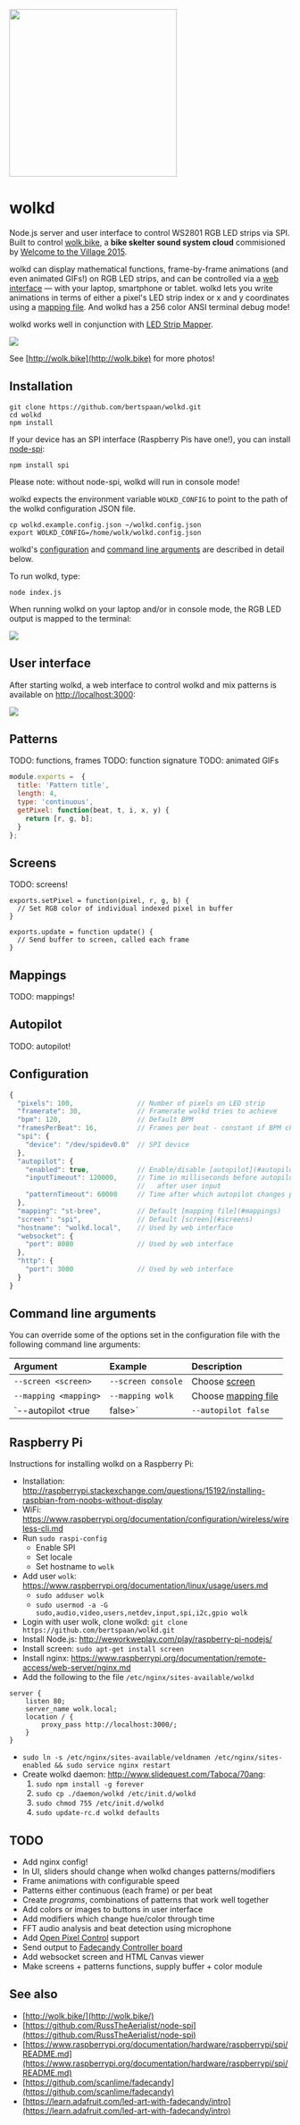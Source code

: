 <img width="300px" src="public/img/wolk-logo.png" />

# wolkd

Node.js server and user interface to control WS2801 RGB LED strips via SPI. Built to control [wolk.bike](http://wolk.bike), a __bike skelter sound system cloud__ commisioned by [Welcome to the Village 2015](http://welcometothevillage.nl/project/de-wolk).

wolkd can display mathematical functions, frame-by-frame animations (and even animated GIFs!) on RGB LED strips, and can be controlled via a [web interface](#user-interface) — with your laptop, smartphone or tablet. wolkd lets you write animations in terms of either a pixel's LED strip index or x and y coordinates using a [mapping file](#mappings). And wolkd has a 256 color ANSI terminal debug mode!

wolkd works well in conjunction with [LED Strip Mapper](https://github.com/bertspaan/led-strip-mapper).

![](public/img/wolk.jpg)

See [http://wolk.bike](http://wolk.bike) for more photos!

## Installation

    git clone https://github.com/bertspaan/wolkd.git
    cd wolkd
    npm install

If your device has an SPI interface (Raspberry Pis have one!), you can install [node-spi](https://github.com/RussTheAerialist/node-spi):

    npm install spi

Please note: without node-spi, wolkd will run in console mode!

wolkd expects the environment variable `WOLKD_CONFIG` to point to the path of the wolkd configuration JSON file.

    cp wolkd.example.config.json ~/wolkd.config.json
    export WOLKD_CONFIG=/home/wolk/wolkd.config.json

wolkd's [configuration](#configuration) and [command line arguments](#command-line-arguments) are described in detail below.

To run wolkd, type:

    node index.js

When running wolkd on your laptop and/or in console mode, the RGB LED output is mapped to the terminal:

![](public/img/wolkd.png)

## User interface

After starting wolkd, a web interface to control wolkd and mix patterns is available on [http://localhost:3000](http://localhost:3000/):

![](public/img/ui.jpg)

## Patterns

TODO: functions, frames
TODO: function signature
TODO: animated GIFs

```js
module.exports =  {
  title: 'Pattern title',
  length: 4,
  type: 'continuous',
  getPixel: function(beat, t, i, x, y) {
    return [r, g, b];
  }
};
```

## Screens

TODO: screens!

```
exports.setPixel = function(pixel, r, g, b) {
  // Set RGB color of individual indexed pixel in buffer
}

exports.update = function update() {
  // Send buffer to screen, called each frame
}
```

## Mappings

TODO: mappings!

## Autopilot

TODO: autopilot!

## Configuration

```js
{
  "pixels": 100,                // Number of pixels on LED strip
  "framerate": 30,              // Framerate wolkd tries to achieve
  "bpm": 120,                   // Default BPM
  "framesPerBeat": 16,          // Frames per beat - constant if BPM changes
  "spi": {
    "device": "/dev/spidev0.0"  // SPI device
  },
  "autopilot": {
    "enabled": true,            // Enable/disable [autopilot](#autopilot)
    "inputTimeout": 120000,     // Time in milliseconds before autopilot starts
                                //   after user input
    "patternTimeout": 60000     // Time after which autopilot changes patterns
  },
  "mapping": "st-bree",         // Default [mapping file](#mappings)
  "screen": "spi",              // Default [screen](#screens)
  "hostname": "wolkd.local",    // Used by web interface
  "websocket": {
    "port": 8080                // Used by web interface
  },
  "http": {
    "port": 3000                // Used by web interface
  }
}
```

## Command line arguments

You can override some of the options set in the configuration file with the following command line arguments:

| Argument                   | Example             | Description
|:---------------------------|:--------------------|:-------------
| `--screen <screen>`        | `--screen console`  | Choose [screen](#screens)
| `--mapping <mapping>`      | `--mapping wolk`    | Choose [mapping file](#mappings)
| `--autopilot <true|false>` | `--autopilot false` | Enable or disable [autopilot](#autopilot)

## Raspberry Pi

Instructions for installing wolkd on a Raspberry Pi:

- Installation: http://raspberrypi.stackexchange.com/questions/15192/installing-raspbian-from-noobs-without-display
- WiFi: https://www.raspberrypi.org/documentation/configuration/wireless/wireless-cli.md
- Run `sudo raspi-config`
  - Enable SPI
  - Set locale
  - Set hostname to `wolk`
- Add user `wolk`: https://www.raspberrypi.org/documentation/linux/usage/users.md
  - `sudo adduser wolk`
  - `sudo usermod -a -G sudo,audio,video,users,netdev,input,spi,i2c,gpio wolk`
- Login with user wolk, clone wolkd: `git clone https://github.com/bertspaan/wolkd.git`
- Install Node.js: http://weworkweplay.com/play/raspberry-pi-nodejs/
- Install screen: `sudo apt-get install screen`
- Install nginx: https://www.raspberrypi.org/documentation/remote-access/web-server/nginx.md
- Add the following to the file `/etc/nginx/sites-available/wolkd`

```
server {
    listen 80;
    server_name wolk.local;
    location / {
        proxy_pass http://localhost:3000/;
    }
}
```

- `sudo ln -s /etc/nginx/sites-available/veldnamen /etc/nginx/sites-enabled && sudo service nginx restart`
- Create wolkd daemon: http://www.slidequest.com/Taboca/70ang:
  1. `sudo npm install -g forever`
  2. `sudo cp ./daemon/wolkd /etc/init.d/wolkd`
  3. `sudo chmod 755 /etc/init.d/wolkd`
  4. `sudo update-rc.d wolkd defaults`

## TODO

- Add nginx config!
- In UI, sliders should change when wolkd changes patterns/modifiers
- Frame animations with configurable speed
- Patterns either continuous (each frame) or per beat
- Create _programs_, combinations of patterns that work well together
- Add colors or images to buttons in user interface
- Add modifiers which change hue/color through time
- FFT audio analysis and beat detection using microphone
- Add [Open Pixel Control](http://openpixelcontrol.org/) support
- Send output to [Fadecandy Controller board](https://github.com/scanlime/fadecandy)
- Add websocket screen and HTML Canvas viewer
- Make screens + patterns functions, supply buffer + color module

## See also

- [http://wolk.bike/](http://wolk.bike/)
- [https://github.com/RussTheAerialist/node-spi](https://github.com/RussTheAerialist/node-spi)
- [https://www.raspberrypi.org/documentation/hardware/raspberrypi/spi/README.md](https://www.raspberrypi.org/documentation/hardware/raspberrypi/spi/README.md)
- [https://github.com/scanlime/fadecandy](https://github.com/scanlime/fadecandy)
- [https://learn.adafruit.com/led-art-with-fadecandy/intro](https://learn.adafruit.com/led-art-with-fadecandy/intro)
